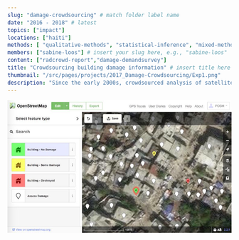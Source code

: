 ```yaml
---
slug: "damage-crowdsourcing" # match folder label name
date: "2016 - 2018" # latest 
topics: ["impact"]
locations: ["haiti"]
methods: [ "qualitative-methods", "statistical-inference", "mixed-methods", "surveys"]
members: ["sabine-loos"] # insert your slug here, e.g., "sabine-loos"
content: ["radcrowd-report","damage-demandsurvey"]
title: "Crowdsourcing building damage information" # insert title here
thumbnail: "/src/pages/projects/2017_Damage-Crowdsourcing/Exp1.png"
description: "Since the early 2000s, crowdsourced analysis of satellite and aerial imagery has been tested as a way to rapidly determine areas with building damage after major disasters. Compared to traditional field-based damage assessments, crowdsourcing initiatives rapidly process extensive data over a large spatial extent and can inform many important emergency response and recovery decisions. As a collaborative project between the Stanford Urban Resilience Inititative, The World Bank, and Humanitarian OpenStreetMap Team, we tested test three approaches to crowdsourcing post-earthquake building damage using 50cm resolution satellite imagery from the 2010 Haiti earthquake. We also interviewed disaster responders about how they might use this information after a disaster." # insert a one sentence description here
---
```

<div class="hero-wrapper">
    <!-- Not totally sure why the public paths are failing the build rn. Todo. -->
    <img src="./Exp1.png" :style="{maxWidth: '900px', margin: '0 auto'}"/>
</div>
